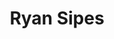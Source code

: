 ---
avatar: /images/people/ryan.jpg
avatar_small: /images/people/ryan_small.jpg
bio: Community builder, organizer, technologist, open source enthusiast, and all-around
  rabble-rouser.
homepage: http://ryanleesipes.me/
instagram: null
linkedin: null
title: Ryan Sipes
twitter: https://x.com/ryanleesipes
type: guest
username: ryan
youtube: null
---